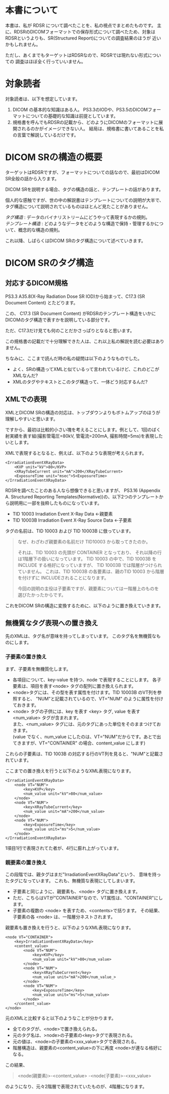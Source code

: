﻿# 本書について

本書は、私が RDSR について調べたことを、私の視点でまとめたものです。
主に、RDSRのDICOMフォーマットでの保存形式について調べたため、対象は
RDSRというよりも、SR(Structured Report)についての調査結果のほうが
近いかもしれません。

ただし、あくまでもターゲットはRDSRなので、RDSRでは現れない形式についての
調査はほぼ全く行っていいません。

# 対象読者

対象読者は、以下を想定しています。

1. DICOM の基本的な知識はある人。
   PS3.3のIODや、PS3.5のDICOMフォーマットについての基礎的な知識は前提としています。
2. 規格書を呼んでもRDSRの記載から、どのようにDICOMのフォーマットに展開されるのかがイメージできない人。
   結局は、規格書に書いてあることを私の言葉で解説しているだけです。

# DICOM SRの構造の概要

ターゲットはRDSRですが、フォーマットについての話なので、最初はDICOM SR全般の話から入ります。

DICOM SRを説明する場合、タグの構造の話と、テンプレートの話があります。

個人的な感触ですが、世の中の解説書はテンプレートについての説明が大半で、
タグ構造について説明されているものはほとんど見たことがありません。

*タグ構造* : データのバイナリストリームにどうやって表現するかの規則。     
*テンプレート構造* : どのようなデータをどのような構造で保持・管理するかについて、概念的な構造の規則。

これ以降、しばらくはDICOM SRのタグ構造について述べていきます。

# DICOM SRのタグ構造

## 対応するDICOM規格

PS3.3 A35.8(X-Ray Radiation Dose SR IOD)から始まって、C17.3 (SR Document Content) とたどります。

この、 C17.3 (SR Document Content) がRDSRのテンプレート構造をいかにDICOMのタグ構造で表すかを説明している部分です。

ただ、C17.3だけ見ても何のことだかさっぱりとなると思います。

この規格書の記載だで十分理解できた人は、これ以上私の解説を読む必要はありません。

ちなみに、ここまで読んだ時の私の疑問は以下のようなものでした。

- よく、SRの構造ってXMLと似ているって言われているけど、これのどこがXMLなんだ?
- XMLのタグやテキストとこのタグ構造って、一体どう対応するんだ?

## XMLでの表現

XMLとDICOM SRの構造の対応は、トップダウンよりもボトムアップのほうが理解しやすいと思います。

ですから、最初は比較的小さい塊を考えることにします。例として、1回のばく射実績を表す組(撮影管電圧=80kV, 管電流=200mA, 撮影時間=5ms)を表現したいとします。

XMLで表現するとなると、例えば、以下のような表現が考えられます。

    <IrradiationEventXRayData>
        <KVP unit="kV">80</KVP>
        <XRayTubeCurrent unit="mA">200</XRayTubeCurrent>
        <ExposureTime unit="msec">5<ExposureTime>
    </IrradiationEventXRayData>

RDSRを調べたことのある人なら想像できると思いますが、
PS3.16 (Appendix A. Structured Reporting Templates(Normative))の、以下2つのテンプレートから説明用に一部を抜粋したものになっています。

* TID 10003 Irradiation Event X-Ray Data ←親要素
* TID 10003B Irradiation Event X-Ray Source Data ←子要素

タグの名前は、TID 10003 および TID 10003B に倣っています。

> なぜ、わざわざ親要素の名前だけ TID10003 から取ってきたのか。
> 
> それは、TID 10003 の先頭が CONTAINER となっており、
> それ以降の行は1階層下の扱いになっています。
> TID 10003 の中で、TID 10003B をINCLUDE する格好になっていますが、
> TID 10003B では階層がつけられていません。
> これは、TID 10003B の各要素は、親のTID 10003 から階層を付けずに
> INCLUDEされることになります。
> 
> 今回の説明の主役は子要素ですが、親要素については一階層上のものを
> 選びたかったからです。

これをDICOM SRの構造に変換するために、以下のように置き換えていきます。

## 無機質なタグ表現への置き換え

先のXMLは、タグ名が意味を持ってしまっています。
このタグ名を無機質なものにします。

### 子要素の置き換え

まず、子要素を無機質化します。

- 各項目について、key-value を持つ、node で表現することにします。
  各子要素は、項目を表す&lt;node&gt; タグの配列に置き換えられます。
- &lt;node&gt;タグには、その型を表す属性を付けます。TID 10003B のVT列を参照すると、
  "NUM"と記載されているので、VT="NUM" のように属性を付けておきます。
- &lt;node&gt; タグの子供には、key を表す &lt;key&gt; タグ,
  value を表す &lt;num_value&gt; タグが含まれます。    
  また、&lt;num_value&gt; タグには、元のタグにあった単位をそのままつけておきます。    
  (value でなく、num_value にしたのは、VT="NUM"だからです。あとで出てきますが、VT="CONTAINER" の場合、content_value にします)


これらの子要素は、TID 1003B の対応する行のVT列を見ると、"NUM"と記載されています。

ここまでの置き換えを行うと以下のようなXML表現になります。

    <IrradiationEventXRayData>
        <node VT="NUM">
            <key>KVP</key>
            <num_value unit="kV">80</num_value>
        </node>
        <node VT="NUM">
            <key>XRayTubeCurrent</key>
            <num_value unit="mA">200</num_value>
        </node>
        <node VT="NUM">
            <key>ExposureTime</key>
            <num_value unit="ms">5</num_value>
        </node>
    </IrradiationEventXRayData>

1項目1行で表現されてた者が、4行に膨れ上がっています。

### 親要素の置き換え

この段階では、親タグはまだ"IrradiationEventXRayData"という、
意味を持ったタグになっています。
これも、無機質な表現にしてしまいます。

- 子要素と同じように、親要素も、&lt;node&gt; タグに置き換えます。
- ただ、こちらはVTが”CONTAINER"なので、VT属性は、"CONTAINER"にします。
- 子要素の複数の &lt;node&gt; を表すため、&lt;contents&gt;で括ります。
  その結果、子要素の各 &lt;node&gt; は、一階層分ネストされます。

親要素も置き換えを行うと、以下のようなXML表現になります。

    <node VT="CONTAINER">
        <key>IrradiationEventXRayData</key>
        <content_value>
            <node VT="NUM">
                <key>KVP</key>
                <num_value unit="kV">80</num_value>
            </node>
            <node VT="NUM">
                <key>XRayTubeCurrent</key>
                <num_value unit="mA">200</num_value_>
            </node>
            <node VT="NUM">
                <key>ExposureTime</key>
                <num_value unit="ms">5</num_value>
            </node>
        </content_value>
    </node>

元のXMLと比較すると以下のようなことが分かります。

- 全てのタグが、&lt;node&gt;で置き換えられる。
- 元のタグ名は、&gt;node&gt;の子要素の&lt;key&gt;タグで表現される。
- 元の値は、&lt;node&gt;の子要素の&lt;xxx_value&gt;タグで表現される。
- 階層構造は、親要素の&lt;content_value&gt;の下に再度 &lt;node&gt;が連なる格好になる。

この結果、  

> &lt;node(親要素)&gt;-&lt;content_value&gt;
> -&lt;node(子要素)&gt;-&lt;xxx_value&gt;

のようになり、元々2階層で表現されていたものが、4階層になります。




